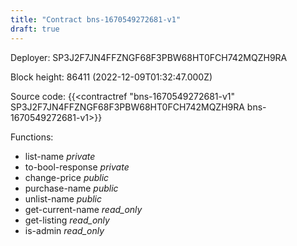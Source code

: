 ```yaml
---
title: "Contract bns-1670549272681-v1"
draft: true
---
```

Deployer: SP3J2F7JN4FFZNGF68F3PBW68HT0FCH742MQZH9RA


 



Block height: 86411 (2022-12-09T01:32:47.000Z)

Source code: {{<contractref "bns-1670549272681-v1" SP3J2F7JN4FFZNGF68F3PBW68HT0FCH742MQZH9RA bns-1670549272681-v1>}}

Functions:

* list-name _private_
* to-bool-response _private_
* change-price _public_
* purchase-name _public_
* unlist-name _public_
* get-current-name _read_only_
* get-listing _read_only_
* is-admin _read_only_
